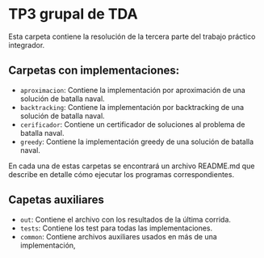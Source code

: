 ﻿# TP3 grupal de TDA

Esta carpeta contiene la resolución de la tercera parte del trabajo práctico integrador. 

## Carpetas con implementaciones:

- `aproximacion`: Contiene la implementación por aproximación de una solución de batalla naval.
- `backtracking`: Contiene la implementación por backtracking de una solución de batalla naval.
- `cerificador`: Contiene un certificador de soluciones al problema de batalla naval.
- `greedy`: Contiene la implementación greedy de una solución de batalla naval.

En cada una de estas carpetas se encontrará un archivo README.md que describe en detalle cómo ejecutar los programas correspondientes.

## Capetas auxiliares
- `out`: Contiene el archivo con los resultados de la última corrida.
- `tests`: Contiene los test para todas las implementaciones.
- `common`: Contiene archivos auxiliares usados en más de una implementación,
